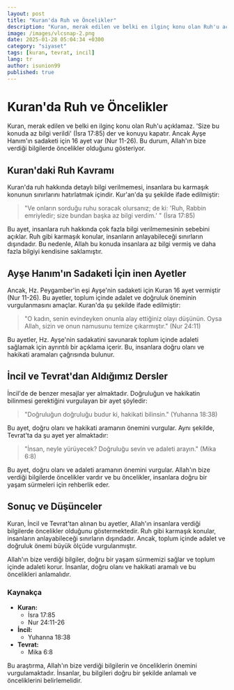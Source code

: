 ```yaml
---
layout: post
title: "Kuran'da Ruh ve Öncelikler"
description: "Kuran, merak edilen ve belki en ilginç konu olan Ruh'u açıklamaz. 'Size bu konuda az bilgi verildi' (İsra 17:85) der ve konuyu kapatır."
image: /images/vlcsnap-2.png
date: 2025-01-28 05:04:34 +0300
category: "siyaset"
tags: [kuran, tevrat, incil]
lang: tr
author: isunion99
published: true
---
```





# **Kuran'da Ruh ve Öncelikler**

Kuran, merak edilen ve belki en ilginç konu olan Ruh'u açıklamaz. 'Size bu konuda az bilgi verildi' (İsra 17:85) der ve konuyu kapatır. Ancak Ayşe Hanım'ın sadaketi için 16 ayet var (Nur 11-26). Bu durum, Allah'ın bize verdiği bilgilerde öncelikler olduğunu gösteriyor.

## Kuran'daki Ruh Kavramı

Kuran'da ruh hakkında detaylı bilgi verilmemesi, insanlara bu karmaşık konunun sınırlarını hatırlatmak içindir. Kur'an'da şu şekilde ifade edilmiştir:

> "Ve onların sorduğu ruhu soracak olursanız; de ki: 'Ruh, Rabbin emriyledir; size bundan başka az bilgi verdim.' " (İsra 17:85)

Bu ayet, insanlara ruh hakkında çok fazla bilgi verilmemesinin sebebini açıklar. Ruh gibi karmaşık konular, insanların anlayabileceği sınırların dışındadır. Bu nedenle, Allah bu konuda insanlara az bilgi vermiş ve daha fazla bilgiyi kendisine saklamıştır.

## Ayşe Hanım'ın Sadaketi İçin inen Ayetler

Ancak, Hz. Peygamber'in eşi Ayşe'nin sadaketi için Kuran 16 ayet vermiştir (Nur 11-26). Bu ayetler, toplum içinde adalet ve doğruluk öneminin vurgulanmasını amaçlar. Kuran'da şu şekilde ifade edilmiştir:

> "O kadın, senin evindeyken onunla alay ettiğiniz olayı düşünün. Oysa Allah, sizin ve onun namusunu temize çıkarmıştır." (Nur 24:11)

Bu ayetler, Hz. Ayşe'nin sadakatini savunarak toplum içinde adaleti sağlamak için ayrıntılı bir açıklama içerir. Bu, insanlara doğru olanı ve hakikati aramaları çağrısında bulunur.

## İncil ve Tevrat'dan Aldığımız Dersler

İncil'de de benzer mesajlar yer almaktadır. Doğruluğun ve hakikatin bilinmesi gerektiğini vurgulayan bir ayet şöyledir:

> "Doğruluğun doğruluğu budur ki, hakikati bilinsin." (Yuhanna 18:38)

Bu ayet, doğru olanı ve hakikati aramanın önemini vurgular. Aynı şekilde, Tevrat'ta da şu ayet yer almaktadır:

> "İnsan, neyle yürüyecek? Doğruluğu sevin ve adaleti arayın." (Mika 6:8)

Bu ayet, doğru olanı ve adaleti aramanın önemini vurgular. Allah'ın bize verdiği bilgilerde öncelikler vardır ve bu öncelikler, insanlara doğru bir yaşam sürmeleri için rehberlik eder.

## Sonuç ve Düşünceler

Kuran, İncil ve Tevrat'tan alınan bu ayetler, Allah'ın insanlara verdiği bilgilerde öncelikler olduğunu göstermektedir. Ruh gibi karmaşık konular, insanların anlayabileceği sınırların dışındadır. Ancak, toplum içinde adalet ve doğruluk önemi büyük ölçüde vurgulanmıştır.

Allah'ın bize verdiği bilgiler, doğru bir yaşam sürmemizi sağlar ve toplum içinde adaleti korur. İnsanlar, doğru olanı ve hakikati aramalı ve bu öncelikleri anlamalıdır.

### Kaynakça

- **Kuran:** 
  - İsra 17:85
  - Nur 24:11-26
- **İncil:** 
  - Yuhanna 18:38
- **Tevrat:** 
  - Mika 6:8

Bu araştırma, Allah'ın bize verdiği bilgilerin ve önceliklerin önemini vurgulamaktadır. İnsanlar, bu bilgileri doğru bir şekilde anlamalı ve önceliklerini belirlemelidir. 
